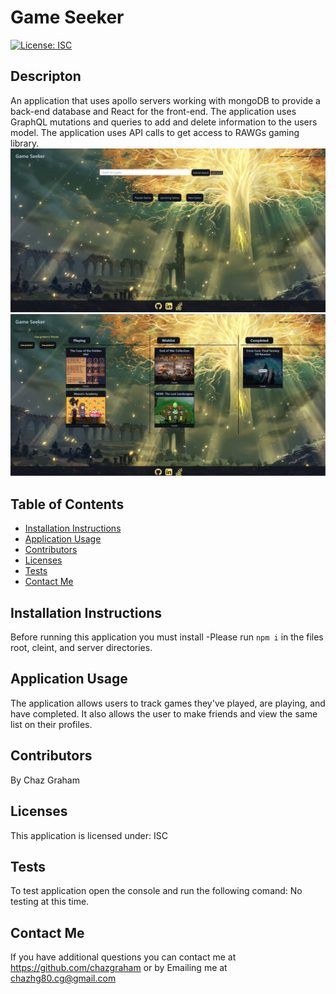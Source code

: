 # Game Seeker

  [![License: ISC](https://img.shields.io/badge/License-ISC-blue.svg)](https://choosealicense.com/licenses/isc/)
  

## Descripton
An application that uses apollo servers working with mongoDB to provide a back-end database and React for the front-end. The application uses GraphQL mutations and queries to add and delete information to the users model. The application uses API calls to get access to RAWGs gaming library.
![](./client/src/assests/application-1.jpg)
![](./client/src/assests/application-2.jpg)

## Table of Contents
  * [Installation Instructions](#installation-instructions)
  * [Application Usage](#application-usage)
  * [Contributors](#contributors)
  * [Licenses](#licenses)
  * [Tests](#tests)
  * [Contact Me](#contact-me)

## Installation Instructions
Before running this application you must install -Please run `npm i` in the files root, cleint, and server directories.

## Application Usage
The application allows users to track games they've played, are playing, and have completed. It also allows the user to make friends and view the same list on their profiles.

## Contributors
By Chaz Graham

## Licenses
This application is licensed under: ISC

## Tests
To test application open the console and run the following comand: No testing at this time.

## Contact Me
If you have additional questions you can contact me at https://github.com/chazgraham or by Emailing me at chazhg80.cg@gmail.com